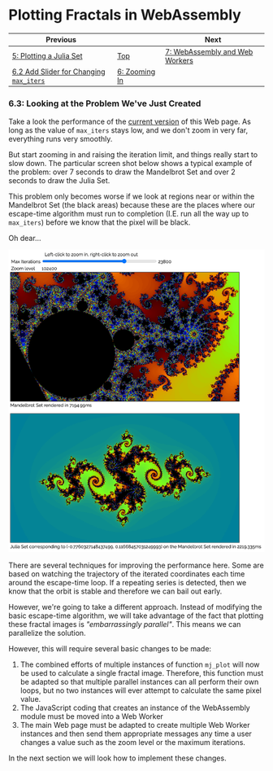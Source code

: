 # Plotting Fractals in WebAssembly

| Previous | | Next
|---|---|---
| [5: Plotting a Julia Set](../../05%20MB%20Julia%20Set/) | [Top](/chriswhealy/plotting-fractals-in-webassembly) | [7: WebAssembly and Web Workers](../../07%20Web%20Workers/)
| [6.2 Add Slider for Changing `max_iters`](../02/) | [6: Zooming In](../) |

### 6.3: Looking at the Problem We've Just Created

Take a look the performance of the [current version](../mb-julia-set.html) of this Web page.  As long as the value of `max_iters` stays low, and we don't zoom in very far, everything runs very smoothly.

But start zooming in and raising the iteration limit, and things really start to slow down.  The particular screen shot below shows a typical example of the problem: over 7 seconds to draw the Mandelbrot Set and over 2 seconds to draw the Julia Set.

This problem only becomes worse if we look at regions near or within the Mandelbrot Set (the black areas) because these are the places where our escape-time algorithm must run to completion (I.E. run all the way up to `max_iters`) before we know that the pixel will be black.

Oh dear...

![Slow Runtime](/assets/chriswhealy/Slow%20Runtime.png)

There are several techniques for improving the performance here.  Some are based on watching the trajectory of the iterated coordinates each time around the escape-time loop.  If a repeating series is detected, then we know that the orbit is stable and therefore we can bail out early.

However, we're going to take a different approach.  Instead of modifying the basic escape-time algorithm, we will take advantage of the fact that plotting these fractal images is *"embarrassingly parallel"*.  This means we can parallelize the solution.

However, this will require several basic changes to be made:

1. The combined efforts of multiple instances of function `mj_plot` will now be used to calculate a single fractal image.  Therefore, this function must be adapted so that multiple parallel instances can all perform their own loops, but no two instances will ever attempt to calculate the same pixel value.
1. The JavaScript coding that creates an instance of the WebAssembly module must be moved into a Web Worker
1. The main Web page must be adapted to create multiple Web Worker instances and then send them appropriate messages any time a user changes a value such as the zoom level or the maximum iterations.

In the next section we will look how to implement these changes.
